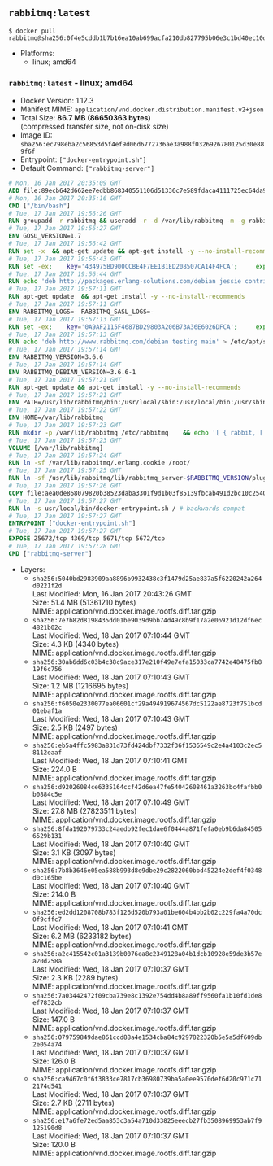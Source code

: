 ## `rabbitmq:latest`

```console
$ docker pull rabbitmq@sha256:0f4e5cddb1b7b16ea10ab699acfa210db827795b06e3c1bd40ec10dd3070eee0
```

-	Platforms:
	-	linux; amd64

### `rabbitmq:latest` - linux; amd64

-	Docker Version: 1.12.3
-	Manifest MIME: `application/vnd.docker.distribution.manifest.v2+json`
-	Total Size: **86.7 MB (86650363 bytes)**  
	(compressed transfer size, not on-disk size)
-	Image ID: `sha256:ec798eba2c56853d5f4ef9d06d6772736ae3a988f0326926780125d30e889f6f`
-	Entrypoint: `["docker-entrypoint.sh"]`
-	Default Command: `["rabbitmq-server"]`

```dockerfile
# Mon, 16 Jan 2017 20:35:09 GMT
ADD file:89ecb642d662ee7edbb868340551106d51336c7e589fdaca4111725ec64da957 in / 
# Mon, 16 Jan 2017 20:35:16 GMT
CMD ["/bin/bash"]
# Tue, 17 Jan 2017 19:56:26 GMT
RUN groupadd -r rabbitmq && useradd -r -d /var/lib/rabbitmq -m -g rabbitmq rabbitmq
# Tue, 17 Jan 2017 19:56:27 GMT
ENV GOSU_VERSION=1.7
# Tue, 17 Jan 2017 19:56:42 GMT
RUN set -x 	&& apt-get update && apt-get install -y --no-install-recommends ca-certificates wget && rm -rf /var/lib/apt/lists/* 	&& wget -O /usr/local/bin/gosu "https://github.com/tianon/gosu/releases/download/$GOSU_VERSION/gosu-$(dpkg --print-architecture)" 	&& wget -O /usr/local/bin/gosu.asc "https://github.com/tianon/gosu/releases/download/$GOSU_VERSION/gosu-$(dpkg --print-architecture).asc" 	&& export GNUPGHOME="$(mktemp -d)" 	&& gpg --keyserver ha.pool.sks-keyservers.net --recv-keys B42F6819007F00F88E364FD4036A9C25BF357DD4 	&& gpg --batch --verify /usr/local/bin/gosu.asc /usr/local/bin/gosu 	&& rm -r "$GNUPGHOME" /usr/local/bin/gosu.asc 	&& chmod +x /usr/local/bin/gosu 	&& gosu nobody true 	&& apt-get purge -y --auto-remove ca-certificates wget
# Tue, 17 Jan 2017 19:56:43 GMT
RUN set -ex; 	key='434975BD900CCBE4F7EE1B1ED208507CA14F4FCA'; 	export GNUPGHOME="$(mktemp -d)"; 	gpg --keyserver ha.pool.sks-keyservers.net --recv-keys "$key"; 	gpg --export "$key" > /etc/apt/trusted.gpg.d/erlang-solutions.gpg; 	rm -r "$GNUPGHOME"; 	apt-key list
# Tue, 17 Jan 2017 19:56:44 GMT
RUN echo 'deb http://packages.erlang-solutions.com/debian jessie contrib' > /etc/apt/sources.list.d/erlang.list
# Tue, 17 Jan 2017 19:57:11 GMT
RUN apt-get update 	&& apt-get install -y --no-install-recommends 		erlang-asn1 		erlang-base-hipe 		erlang-crypto 		erlang-eldap 		erlang-inets 		erlang-mnesia 		erlang-nox 		erlang-os-mon 		erlang-public-key 		erlang-ssl 		erlang-xmerl 	&& rm -rf /var/lib/apt/lists/*
# Tue, 17 Jan 2017 19:57:11 GMT
ENV RABBITMQ_LOGS=- RABBITMQ_SASL_LOGS=-
# Tue, 17 Jan 2017 19:57:13 GMT
RUN set -ex; 	key='0A9AF2115F4687BD29803A206B73A36E6026DFCA'; 	export GNUPGHOME="$(mktemp -d)"; 	gpg --keyserver ha.pool.sks-keyservers.net --recv-keys "$key"; 	gpg --export "$key" > /etc/apt/trusted.gpg.d/rabbitmq.gpg; 	rm -r "$GNUPGHOME"; 	apt-key list
# Tue, 17 Jan 2017 19:57:13 GMT
RUN echo 'deb http://www.rabbitmq.com/debian testing main' > /etc/apt/sources.list.d/rabbitmq.list
# Tue, 17 Jan 2017 19:57:14 GMT
ENV RABBITMQ_VERSION=3.6.6
# Tue, 17 Jan 2017 19:57:14 GMT
ENV RABBITMQ_DEBIAN_VERSION=3.6.6-1
# Tue, 17 Jan 2017 19:57:21 GMT
RUN apt-get update && apt-get install -y --no-install-recommends 		rabbitmq-server=$RABBITMQ_DEBIAN_VERSION 	&& rm -rf /var/lib/apt/lists/*
# Tue, 17 Jan 2017 19:57:21 GMT
ENV PATH=/usr/lib/rabbitmq/bin:/usr/local/sbin:/usr/local/bin:/usr/sbin:/usr/bin:/sbin:/bin
# Tue, 17 Jan 2017 19:57:22 GMT
ENV HOME=/var/lib/rabbitmq
# Tue, 17 Jan 2017 19:57:23 GMT
RUN mkdir -p /var/lib/rabbitmq /etc/rabbitmq 	&& echo '[ { rabbit, [ { loopback_users, [ ] } ] } ].' > /etc/rabbitmq/rabbitmq.config 	&& chown -R rabbitmq:rabbitmq /var/lib/rabbitmq /etc/rabbitmq 	&& chmod -R 777 /var/lib/rabbitmq /etc/rabbitmq
# Tue, 17 Jan 2017 19:57:23 GMT
VOLUME [/var/lib/rabbitmq]
# Tue, 17 Jan 2017 19:57:24 GMT
RUN ln -sf /var/lib/rabbitmq/.erlang.cookie /root/
# Tue, 17 Jan 2017 19:57:25 GMT
RUN ln -sf /usr/lib/rabbitmq/lib/rabbitmq_server-$RABBITMQ_VERSION/plugins /plugins
# Tue, 17 Jan 2017 19:57:26 GMT
COPY file:aea0de868079820b38523daba3301f9d1b03f85139fbcab491d2bc10c2540046 in /usr/local/bin/ 
# Tue, 17 Jan 2017 19:57:27 GMT
RUN ln -s usr/local/bin/docker-entrypoint.sh / # backwards compat
# Tue, 17 Jan 2017 19:57:27 GMT
ENTRYPOINT ["docker-entrypoint.sh"]
# Tue, 17 Jan 2017 19:57:27 GMT
EXPOSE 25672/tcp 4369/tcp 5671/tcp 5672/tcp
# Tue, 17 Jan 2017 19:57:28 GMT
CMD ["rabbitmq-server"]
```

-	Layers:
	-	`sha256:5040bd2983909aa8896b9932438c3f1479d25ae837a5f6220242a264d0221f2d`  
		Last Modified: Mon, 16 Jan 2017 20:43:26 GMT  
		Size: 51.4 MB (51361210 bytes)  
		MIME: application/vnd.docker.image.rootfs.diff.tar.gzip
	-	`sha256:7e7b82d8198435dd01be9039d9bb74d49c8b9f17a2e06921d12df6ec4821b02c`  
		Last Modified: Wed, 18 Jan 2017 07:10:44 GMT  
		Size: 4.3 KB (4340 bytes)  
		MIME: application/vnd.docker.image.rootfs.diff.tar.gzip
	-	`sha256:30ab6dd6c03b4c38c9ace317e210f49e7efa15033ca7742e48475fb819f6c756`  
		Last Modified: Wed, 18 Jan 2017 07:10:43 GMT  
		Size: 1.2 MB (1216695 bytes)  
		MIME: application/vnd.docker.image.rootfs.diff.tar.gzip
	-	`sha256:f6050e2330077ea06601cf29a494919674567dc5122ae8723f751bcd01ebaf1a`  
		Last Modified: Wed, 18 Jan 2017 07:10:43 GMT  
		Size: 2.5 KB (2497 bytes)  
		MIME: application/vnd.docker.image.rootfs.diff.tar.gzip
	-	`sha256:eb5a4ffc5983a831d73fd424dbf7332f36f1536549c2e4a4103c2ec58112eaaf`  
		Last Modified: Wed, 18 Jan 2017 07:10:41 GMT  
		Size: 224.0 B  
		MIME: application/vnd.docker.image.rootfs.diff.tar.gzip
	-	`sha256:d92026084ce6335164ccf42d6ea47fe54042608461a3263bc4fafbb0b0884c5e`  
		Last Modified: Wed, 18 Jan 2017 07:10:49 GMT  
		Size: 27.8 MB (27823511 bytes)  
		MIME: application/vnd.docker.image.rootfs.diff.tar.gzip
	-	`sha256:8fda192079733c24aedb92fec1dae6f0444a871fefa0eb9b6da845056529b131`  
		Last Modified: Wed, 18 Jan 2017 07:10:40 GMT  
		Size: 3.1 KB (3097 bytes)  
		MIME: application/vnd.docker.image.rootfs.diff.tar.gzip
	-	`sha256:7b8b3646e05ea588b993d8e9dbe29c2822060bbd45224e2def4f0348d0c165be`  
		Last Modified: Wed, 18 Jan 2017 07:10:40 GMT  
		Size: 214.0 B  
		MIME: application/vnd.docker.image.rootfs.diff.tar.gzip
	-	`sha256:ed2dd1208708b783f126d520b793a01be604b4bb2b02c229fa4a70dc0f9cffc7`  
		Last Modified: Wed, 18 Jan 2017 07:10:41 GMT  
		Size: 6.2 MB (6233182 bytes)  
		MIME: application/vnd.docker.image.rootfs.diff.tar.gzip
	-	`sha256:a2c415542c01a3139b0076ea8c2349128a04b1dcb10928e59de3b57ea20d258a`  
		Last Modified: Wed, 18 Jan 2017 07:10:37 GMT  
		Size: 2.3 KB (2289 bytes)  
		MIME: application/vnd.docker.image.rootfs.diff.tar.gzip
	-	`sha256:7a03442472f09cba739e8c1392e754dd4b8a89ff9560fa1b10fd1de8ef7832cb`  
		Last Modified: Wed, 18 Jan 2017 07:10:37 GMT  
		Size: 147.0 B  
		MIME: application/vnd.docker.image.rootfs.diff.tar.gzip
	-	`sha256:079759849dae861ccd88a4e1534cba84c9297822320b5e5a5df609db2e054a74`  
		Last Modified: Wed, 18 Jan 2017 07:10:37 GMT  
		Size: 126.0 B  
		MIME: application/vnd.docker.image.rootfs.diff.tar.gzip
	-	`sha256:ca9467c0f6f3833ce7817cb36980739ba5a0ee9570def6d20c971c712174d541`  
		Last Modified: Wed, 18 Jan 2017 07:10:37 GMT  
		Size: 2.7 KB (2711 bytes)  
		MIME: application/vnd.docker.image.rootfs.diff.tar.gzip
	-	`sha256:e17a6fe72ed5aa853c3a54a710d33825eeecb27fb3508969953ab7f9125190d8`  
		Last Modified: Wed, 18 Jan 2017 07:10:37 GMT  
		Size: 120.0 B  
		MIME: application/vnd.docker.image.rootfs.diff.tar.gzip

